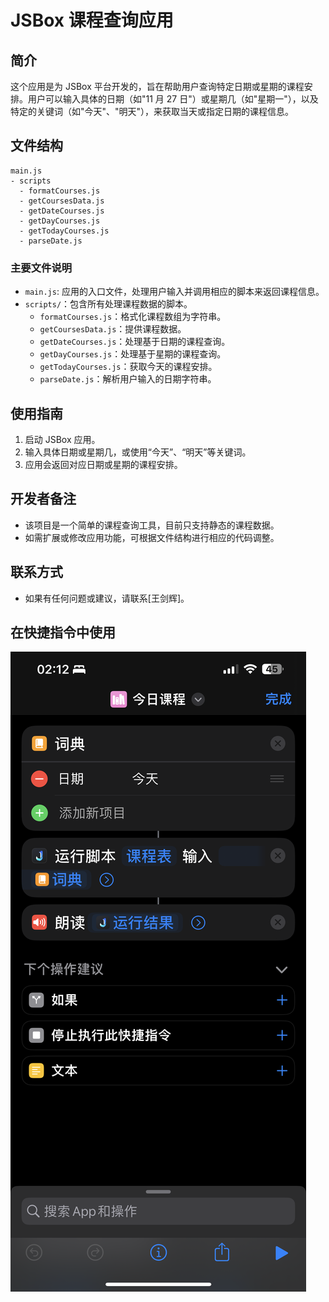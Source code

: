 # JSBox 课程查询应用

## 简介

这个应用是为 JSBox 平台开发的，旨在帮助用户查询特定日期或星期的课程安排。用户可以输入具体的日期（如"11 月 27 日"）或星期几（如"星期一"），以及特定的关键词（如"今天"、"明天"），来获取当天或指定日期的课程信息。

## 文件结构

```
main.js
- scripts
  - formatCourses.js
  - getCoursesData.js
  - getDateCourses.js
  - getDayCourses.js
  - getTodayCourses.js
  - parseDate.js
```

### 主要文件说明

-   `main.js`: 应用的入口文件，处理用户输入并调用相应的脚本来返回课程信息。
-   `scripts/`：包含所有处理课程数据的脚本。
    -   `formatCourses.js`：格式化课程数组为字符串。
    -   `getCoursesData.js`：提供课程数据。
    -   `getDateCourses.js`：处理基于日期的课程查询。
    -   `getDayCourses.js`：处理基于星期的课程查询。
    -   `getTodayCourses.js`：获取今天的课程安排。
    -   `parseDate.js`：解析用户输入的日期字符串。

## 使用指南

1. 启动 JSBox 应用。
2. 输入具体日期或星期几，或使用“今天”、“明天”等关键词。
3. 应用会返回对应日期或星期的课程安排。

## 开发者备注

-   该项目是一个简单的课程查询工具，目前只支持静态的课程数据。
-   如需扩展或修改应用功能，可根据文件结构进行相应的代码调整。

## 联系方式

-   如果有任何问题或建议，请联系[王剑辉]。

## 在快捷指令中使用

![课程表](./assets/IMG_7844.PNG)
